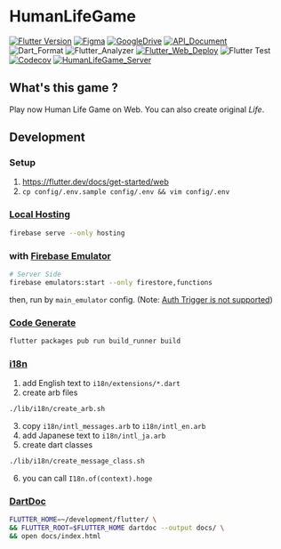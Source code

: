 # HumanLifeGame

[![Flutter Version](https://img.shields.io/badge/Flutter-beta-64B5F6.svg?logo=flutter)](https://github.com/flutter/flutter/wiki/Flutter-build-release-channels)
[![Figma](https://img.shields.io/badge/Figma-grey.svg?logo=figma)](https://www.figma.com/file/nXa9iPmXYOHOA77GvjBLdj/HumanLifeGame)
[![GoogleDrive](https://img.shields.io/badge/GoogleDrive-grey.svg?logo=google%20drive)](https://drive.google.com/drive/u/0/folders/1yxBm-ArcEtR_Tfe949nEzk5b6jnjjFV7)
[![API_Document](https://img.shields.io/badge/API_Document-025697.svg?logo=dart)](https://sensuikan1973.github.io/HumanLifeGame/)  
![Dart_Format](https://github.com/sensuikan1973/HumanLifeGame/workflows/Dart_Format/badge.svg)
![Flutter_Analyzer](https://github.com/sensuikan1973/HumanLifeGame/workflows/Flutter_Analyzer/badge.svg)
[![Flutter_Web_Deploy](https://github.com/sensuikan1973/HumanLifeGame/workflows/Flutter_Web_Deploy/badge.svg)](https://human-life-game-dev.web.app/)
![Flutter Test](https://github.com/sensuikan1973/HumanLifeGame/workflows/Flutter_Test/badge.svg)  
[![Codecov](https://codecov.io/gh/sensuikan1973/HumanLifeGame/branch/master/graph/badge.svg)](https://codecov.io/gh/sensuikan1973/HumanLifeGame)
[![HumanLifeGame_Server](https://img.shields.io/badge/ServerSide-000000.svg?logo=github)](https://github.com/sensuikan1973/HumanLifeGame_Server)

## What's this game ?

Play now Human Life Game on Web. You can also create original _Life_.

## Development

### Setup

1. https://flutter.dev/docs/get-started/web
2. `cp config/.env.sample config/.env && vim config/.env`

### [Local Hosting](https://firebase.google.com/docs/hosting/deploying)
```sh
firebase serve --only hosting
```

### with [Firebase Emulator](https://firebase.google.com/docs/emulator-suite)
```sh
# Server Side
firebase emulators:start --only firestore,functions
```

then, run by `main_emulator` config. (Note: [Auth Trigger is not supported](https://firebase.google.com/docs/emulator-suite#which_firebase_features_and_platforms_are_supported))

### [Code Generate](https://pub.dev/packages/freezed)
```sh
flutter packages pub run build_runner build
```

### [i18n](https://flutter.dev/docs/development/accessibility-and-localization/internationalization)

1. add English text to `i18n/extensions/*.dart`
2. create arb files

```sh
./lib/i18n/create_arb.sh
```

3. copy `i18n/intl_messages.arb` to `i18n/intl_en.arb`
4. add Japanese text to `i18n/intl_ja.arb`
5. create dart classes

```sh
./lib/i18n/create_message_class.sh
```

6. you can call `I18n.of(context).hoge`

### [DartDoc](https://pub.dev/packages/dartdoc)
```sh
FLUTTER_HOME=~/development/flutter/ \
&& FLUTTER_ROOT=$FLUTTER_HOME dartdoc --output docs/ \
&& open docs/index.html
```
